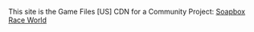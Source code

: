 This site is the Game Files [US] CDN for a Community Project: [Soapbox Race World](https://github.com/SoapboxRaceWorld)
